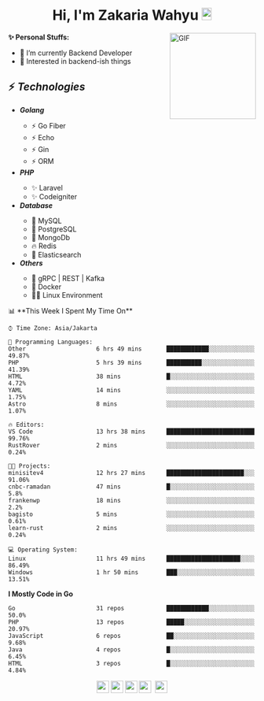 <h1 align="center">Hi, I'm Zakaria Wahyu <img src="https://github.com/TheDudeThatCode/TheDudeThatCode/blob/master/Assets/Hi.gif" width="20px" height="25px"></h1>

<img align="right" alt="GIF" height="175px" src="https://www.nayakapratama.co.id/wp-content/uploads/2019/07/Website-Maintenance.gif" />

**✨ Personal Stuffs:**
- 🔭 I’m currently Backend Developer
- 🌱 Interested in backend-ish things

<h2>⚡ <i>Technologies</i></h2>
<ul>
<li><strong><i>Golang</i></strong></li>
  <ul>
    <li>⚡ Go Fiber</li>
    <li>⚡ Echo</li>
    <li>⚡ Gin</li>
    <li>⚡ ORM</li>
  </ul>
<li><strong><i>PHP</i></strong></li>
  <ul>
    <li>✨ Laravel</li>
    <li>✨ Codeigniter</li>
  </ul>
<li><strong><i>Database</i></strong></li>
  <ul>
    <li>🐬 MySQL</li>
    <li>🐘 PostgreSQL</li>
    <li>🍃 MongoDb</li>
    <li>🔥 Redis</li>
    <li>🔎 Elasticsearch</li>
  </ul>
  <li><strong><i>Others</i></strong></li>
  <ul>
    <li>💫 gRPC | REST | Kafka</li>
    <li>🐳 Docker</li>
    <li>👨‍💻 Linux Environment</li>
  </ul>
</ul>
<!--START_SECTION:waka-->
📊 **This Week I Spent My Time On** 

```text
⌚︎ Time Zone: Asia/Jakarta

💬 Programming Languages: 
Other                    6 hrs 49 mins       ████████████░░░░░░░░░░░░░   49.87% 
PHP                      5 hrs 39 mins       ██████████░░░░░░░░░░░░░░░   41.39% 
HTML                     38 mins             █░░░░░░░░░░░░░░░░░░░░░░░░   4.72% 
YAML                     14 mins             ░░░░░░░░░░░░░░░░░░░░░░░░░   1.75% 
Astro                    8 mins              ░░░░░░░░░░░░░░░░░░░░░░░░░   1.07%

🔥 Editors: 
VS Code                  13 hrs 38 mins      █████████████████████████   99.76% 
RustRover                2 mins              ░░░░░░░░░░░░░░░░░░░░░░░░░   0.24%

🐱‍💻 Projects: 
minisitev4               12 hrs 27 mins      ██████████████████████░░░   91.06% 
cnbc-ramadan             47 mins             █░░░░░░░░░░░░░░░░░░░░░░░░   5.8% 
frankenwp                18 mins             ░░░░░░░░░░░░░░░░░░░░░░░░░   2.2% 
bagisto                  5 mins              ░░░░░░░░░░░░░░░░░░░░░░░░░   0.61% 
learn-rust               2 mins              ░░░░░░░░░░░░░░░░░░░░░░░░░   0.24%

💻 Operating System: 
Linux                    11 hrs 49 mins      █████████████████████░░░░   86.49% 
Windows                  1 hr 50 mins        ███░░░░░░░░░░░░░░░░░░░░░░   13.51%

```

**I Mostly Code in Go** 

```text
Go                       31 repos            ████████████░░░░░░░░░░░░░   50.0% 
PHP                      13 repos            █████░░░░░░░░░░░░░░░░░░░░   20.97% 
JavaScript               6 repos             ██░░░░░░░░░░░░░░░░░░░░░░░   9.68% 
Java                     4 repos             █░░░░░░░░░░░░░░░░░░░░░░░░   6.45% 
HTML                     3 repos             █░░░░░░░░░░░░░░░░░░░░░░░░   4.84%

```



<!--END_SECTION:waka-->

<p align="center">
<a href="https://www.linkedin.com/in/zakariawahyu" target="_blank"><img src="https://img.shields.io/badge/linkedin-%230077B5.svg?&style=for-the-badge&logo=linkedin&logoColor=white" height=25></a>
<a href="https://medium.com/@zakariawahyu" target="_blank"><img src="https://img.shields.io/badge/Medium-12100E?style=for-the-badge&logo=medium&logoColor=white" height=25></a>
<a href="https://medium.com/@zakariawahyu" target="_blank"><img src="https://img.shields.io/badge/Portfolio-2300843e?style=for-the-badge&logo=About.me&logoColor=white" height=25></a>
<a href="https://www.twitter.com/_zakariawahyu" target="_blank"><img src="https://img.shields.io/badge/twitter-%231DA1F2.svg?&style=for-the-badge&logo=twitter&logoColor=white" height=25></a> 
<a href="https://www.instagram.com/_zakariawahyu" target="_blank"><img src="https://img.shields.io/badge/instagram-%23E4405F.svg?&style=for-the-badge&logo=instagram&logoColor=white" height=25></a>
